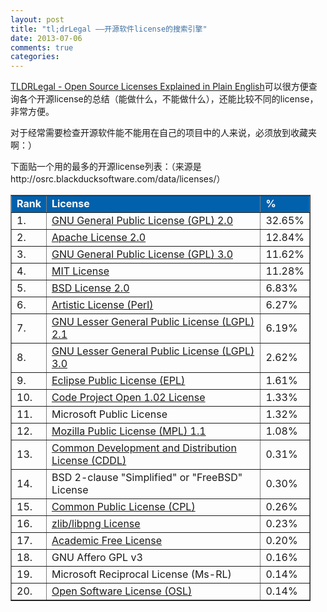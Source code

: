 ```yaml
---
layout: post
title: "tl;drLegal ——开源软件license的搜索引擎"
date: 2013-07-06
comments: true
categories: 
---
```

<p><a href="http://www.tldrlegal.com/">TLDRLegal - Open Source Licenses Explained in Plain English</a>可以很方便查询各个开源license的总结（能做什么，不能做什么），还能比较不同的license，非常方便。</p>
<p>对于经常需要检查开源软件能不能用在自己的项目中的人来说，必须放到收藏夹啊：）</p>
<p>下面贴一个用的最多的开源license列表：（来源是http://osrc.blackducksoftware.com/data/licenses/）</p>
<table style="width: 480px;" border="1" cellspacing="1" cellpadding="3">
<tbody>
<tr>
<td bgcolor="#0161ad"><strong><span style="color: #ffffff;">Rank</span></strong></td>
<td bgcolor="#0161ad"><strong><span style="color: #ffffff;">License</span></strong></td>
<td bgcolor="#0161ad"><strong><span style="color: #ffffff;">%</span></strong></td>
</tr>
<tr>
<td>1.</td>
<td><a href="http://www.gnu.org/licenses/gpl-2.0.html" target="_blank">GNU General Public License (GPL) 2.0</a></td>
<td>32.65%</td>
</tr>
<tr>
<td>2.</td>
<td><a href="http://www.apache.org/licenses/LICENSE-2.0" target="_blank">Apache License 2.0</a></td>
<td>12.84%</td>
</tr>
<tr>
<td>3.</td>
<td><a href="http://www.gnu.org/licenses/gpl-3.0.html" target="_blank">GNU General Public License (GPL) 3.0</a></td>
<td>11.62%</td>
</tr>
<tr>
<td>4.</td>
<td><a href="http://www.opensource.org/licenses/mit-license.php" target="_blank">MIT License</a></td>
<td>11.28%</td>
</tr>
<tr>
<td>5.</td>
<td><a href="http://www.opensource.org/licenses/bsd-license.php" target="_blank">BSD License 2.0</a></td>
<td>6.83%</td>
</tr>
<tr>
<td>6.</td>
<td><a href="http://www.opensource.org/licenses/artistic-license.php" target="_blank">Artistic License (Perl)</a></td>
<td>6.27%</td>
</tr>
<tr>
<td>7.</td>
<td><a href="http://www.gnu.org/licenses/lgpl-2.1.html" target="_blank">GNU Lesser General Public License (LGPL) 2.1</a></td>
<td>6.19%</td>
</tr>
<tr>
<td>8.</td>
<td><a href="http://www.gnu.org/licenses/lgpl-3.0.html" target="_blank">GNU Lesser General Public License (LGPL) 3.0</a></td>
<td>2.62%</td>
</tr>
<tr>
<td>9.</td>
<td><a href="http://www.eclipse.org/legal/epl-v10.html" target="_blank">Eclipse Public License (EPL)</a></td>
<td>1.61%</td>
</tr>
<tr>
<td>10.</td>
<td><a href="http://www.codeproject.com/info/cpol10.aspx" target="_blank">Code Project Open 1.02 License</a></td>
<td>1.33%</td>
</tr>
<tr>
<td>11.</td>
<td>Microsoft Public License</td>
<td>1.32%</td>
</tr>
<tr>
<td>12.</td>
<td><a href="http://www.mozilla.org/MPL/MPL-1.1.html" target="_blank">Mozilla Public License (MPL) 1.1</a></td>
<td>1.08%</td>
</tr>
<tr>
<td>13.</td>
<td><a href="http://www.opensource.org/licenses/cddl1.php" target="_blank">Common Development and Distribution License (CDDL)</a></td>
<td>0.31%</td>
</tr>
<tr>
<td>14.</td>
<td>BSD 2-clause "Simplified" or "FreeBSD" License</td>
<td>0.30%</td>
</tr>
<tr>
<td>15.</td>
<td><a href="http://www.opensource.org/licenses/cpl1.0.php" target="_blank">Common Public License (CPL)</a></td>
<td>0.26%</td>
</tr>
<tr>
<td>16.</td>
<td><a href="http://www.opensource.org/licenses/zlib-license.php" target="_blank">zlib/libpng License</a></td>
<td>0.23%</td>
</tr>
<tr>
<td>17.</td>
<td><a href="http://www.opensource.org/licenses/academic.php" target="_blank">Academic Free License</a></td>
<td>0.20%</td>
</tr>
<tr>
<td>18.</td>
<td>GNU Affero GPL v3</td>
<td>0.16%</td>
</tr>
<tr>
<td>19.</td>
<td>Microsoft Reciprocal License (Ms-RL)</td>
<td>0.14%</td>
</tr>
<tr>
<td>20.</td>
<td><a href="http://www.opensource.org/licenses/osl-3.0.php" target="_blank">Open Software License (OSL)</a></td>
<td>0.14%</td>
</tr>
</tbody>
</table>